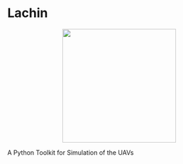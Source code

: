 # Lachin

<p align="center"><img src="https://raw.githubusercontent.com/Haghrah/Lachin/main/Lachin.png" width="256"/></p>

A Python Toolkit for Simulation of the UAVs